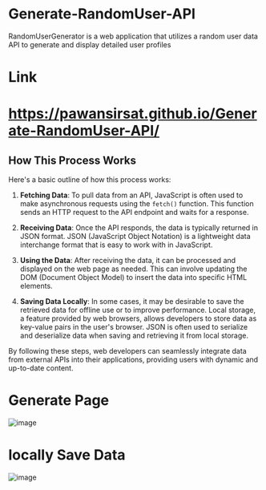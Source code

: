 # Generate-RandomUser-API
RandomUserGenerator is a web application that utilizes a random user data API to generate and display detailed user profiles
# Link
# https://pawansirsat.github.io/Generate-RandomUser-API/

## How This Process Works

Here's a basic outline of how this process works:

1. **Fetching Data**: To pull data from an API, JavaScript is often used to make asynchronous requests using the `fetch()` function. This function sends an HTTP request to the API endpoint and waits for a response.

2. **Receiving Data**: Once the API responds, the data is typically returned in JSON format. JSON (JavaScript Object Notation) is a lightweight data interchange format that is easy to work with in JavaScript.

3. **Using the Data**: After receiving the data, it can be processed and displayed on the web page as needed. This can involve updating the DOM (Document Object Model) to insert the data into specific HTML elements.

4. **Saving Data Locally**: In some cases, it may be desirable to save the retrieved data for offline use or to improve performance. Local storage, a feature provided by web browsers, allows developers to store data as key-value pairs in the user's browser. JSON is often used to serialize and deserialize data when saving and retrieving it from local storage.

By following these steps, web developers can seamlessly integrate data from external APIs into their applications, providing users with dynamic and up-to-date content.

# Generate Page
![image](https://github.com/PawanSirsat/Generate-RandomUser-API/assets/48860105/c737510e-48f3-4784-885c-93b3606c160c)


# locally Save Data
![image](https://github.com/PawanSirsat/Generate-RandomUser-API/assets/48860105/755fab5c-34dc-4ecf-9408-f2651de108c5)


